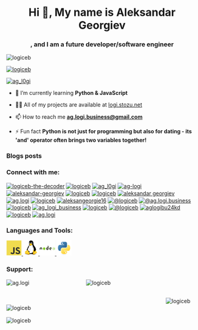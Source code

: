 <h1 align="center">Hi 👋, My name is Aleksandar Georgiev</h1>
<h3 align="center">, and I am a future developer/software engineer</h3>

<p align="left"> <img src="https://komarev.com/ghpvc/?username=logiceb&label=Profile%20views&color=0e75b6&style=flat" alt="logiceb" /> </p>

<p align="left"> <a href="https://github.com/ryo-ma/github-profile-trophy"><img src="https://github-profile-trophy.vercel.app/?username=logiceb" alt="logiceb" /></a> </p>

<p align="left"> <a href="https://twitter.com/ag_l0gi" target="blank"><img src="https://img.shields.io/twitter/follow/ag_l0gi?logo=twitter&style=for-the-badge" alt="ag_l0gi" /></a> </p>

- 🌱 I’m currently learning **Python & JavaScript**

- 👨‍💻 All of my projects are available at [logi.stozu.net](logi.stozu.net)

- 📫 How to reach me **ag.logi.business@gmail.com**

- ⚡ Fun fact **Python is not just for programming but also for dating - its 'and' operator often brings two variables together!**

### Blogs posts
<!-- BLOG-POST-LIST:START -->
<!-- BLOG-POST-LIST:END -->

<h3 align="left">Connect with me:</h3>
<p align="left">
<a href="https://codepen.io/logiceb-the-decoder" target="blank"><img align="center" src="https://raw.githubusercontent.com/rahuldkjain/github-profile-readme-generator/master/src/images/icons/Social/codepen.svg" alt="logiceb-the-decoder" height="30" width="40" /></a>
<a href="https://dev.to/logiceb" target="blank"><img align="center" src="https://raw.githubusercontent.com/rahuldkjain/github-profile-readme-generator/master/src/images/icons/Social/devto.svg" alt="logiceb" height="30" width="40" /></a>
<a href="https://twitter.com/ag_l0gi" target="blank"><img align="center" src="https://raw.githubusercontent.com/rahuldkjain/github-profile-readme-generator/master/src/images/icons/Social/twitter.svg" alt="ag_l0gi" height="30" width="40" /></a>
<a href="https://linkedin.com/in/ag-logi" target="blank"><img align="center" src="https://raw.githubusercontent.com/rahuldkjain/github-profile-readme-generator/master/src/images/icons/Social/linked-in-alt.svg" alt="ag-logi" height="30" width="40" /></a>
<a href="https://stackoverflow.com/users/aleksandar-georgiev" target="blank"><img align="center" src="https://raw.githubusercontent.com/rahuldkjain/github-profile-readme-generator/master/src/images/icons/Social/stack-overflow.svg" alt="aleksandar-georgiev" height="30" width="40" /></a>
<a href="https://codesandbox.com/logiceb" target="blank"><img align="center" src="https://raw.githubusercontent.com/rahuldkjain/github-profile-readme-generator/master/src/images/icons/Social/codesandbox.svg" alt="logiceb" height="30" width="40" /></a>
<a href="https://kaggle.com/logiceb" target="blank"><img align="center" src="https://raw.githubusercontent.com/rahuldkjain/github-profile-readme-generator/master/src/images/icons/Social/kaggle.svg" alt="logiceb" height="30" width="40" /></a>
<a href="https://fb.com/aleksandar georgiev" target="blank"><img align="center" src="https://raw.githubusercontent.com/rahuldkjain/github-profile-readme-generator/master/src/images/icons/Social/facebook.svg" alt="aleksandar georgiev" height="30" width="40" /></a>
<a href="https://instagram.com/ag.logi" target="blank"><img align="center" src="https://raw.githubusercontent.com/rahuldkjain/github-profile-readme-generator/master/src/images/icons/Social/instagram.svg" alt="ag.logi" height="30" width="40" /></a>
<a href="https://dribbble.com/logiceb" target="blank"><img align="center" src="https://raw.githubusercontent.com/rahuldkjain/github-profile-readme-generator/master/src/images/icons/Social/dribbble.svg" alt="logiceb" height="30" width="40" /></a>
<a href="https://www.behance.net/aleksangeorgie16" target="blank"><img align="center" src="https://raw.githubusercontent.com/rahuldkjain/github-profile-readme-generator/master/src/images/icons/Social/behance.svg" alt="aleksangeorgie16" height="30" width="40" /></a>
<a href="https://hashnode.com/@logiceb" target="blank"><img align="center" src="https://raw.githubusercontent.com/rahuldkjain/github-profile-readme-generator/master/src/images/icons/Social/hashnode.svg" alt="@logiceb" height="30" width="40" /></a>
<a href="https://medium.com/@ag.logi.business" target="blank"><img align="center" src="https://raw.githubusercontent.com/rahuldkjain/github-profile-readme-generator/master/src/images/icons/Social/medium.svg" alt="@ag.logi.business" height="30" width="40" /></a>
<a href="https://www.codechef.com/users/logiceb" target="blank"><img align="center" src="https://cdn.jsdelivr.net/npm/simple-icons@3.1.0/icons/codechef.svg" alt="logiceb" height="30" width="40" /></a>
<a href="https://www.hackerrank.com/ag_logi_business" target="blank"><img align="center" src="https://raw.githubusercontent.com/rahuldkjain/github-profile-readme-generator/master/src/images/icons/Social/hackerrank.svg" alt="ag_logi_business" height="30" width="40" /></a>
<a href="https://www.leetcode.com/logiceb" target="blank"><img align="center" src="https://raw.githubusercontent.com/rahuldkjain/github-profile-readme-generator/master/src/images/icons/Social/leet-code.svg" alt="logiceb" height="30" width="40" /></a>
<a href="https://www.hackerearth.com/@logiceb" target="blank"><img align="center" src="https://raw.githubusercontent.com/rahuldkjain/github-profile-readme-generator/master/src/images/icons/Social/hackerearth.svg" alt="@logiceb" height="30" width="40" /></a>
<a href="https://auth.geeksforgeeks.org/user/aglogibu24kd" target="blank"><img align="center" src="https://raw.githubusercontent.com/rahuldkjain/github-profile-readme-generator/master/src/images/icons/Social/geeks-for-geeks.svg" alt="aglogibu24kd" height="30" width="40" /></a>
<a href="https://www.topcoder.com/members/logiceb" target="blank"><img align="center" src="https://raw.githubusercontent.com/rahuldkjain/github-profile-readme-generator/master/src/images/icons/Social/topcoder.svg" alt="logiceb" height="30" width="40" /></a>
<a href="https://discord.gg/ag.logi" target="blank"><img align="center" src="https://raw.githubusercontent.com/rahuldkjain/github-profile-readme-generator/master/src/images/icons/Social/discord.svg" alt="ag.logi" height="30" width="40" /></a>
</p>

<h3 align="left">Languages and Tools:</h3>
<p align="left"> <a href="https://developer.mozilla.org/en-US/docs/Web/JavaScript" target="_blank" rel="noreferrer"> <img src="https://raw.githubusercontent.com/devicons/devicon/master/icons/javascript/javascript-original.svg" alt="javascript" width="40" height="40"/> </a> <a href="https://www.linux.org/" target="_blank" rel="noreferrer"> <img src="https://raw.githubusercontent.com/devicons/devicon/master/icons/linux/linux-original.svg" alt="linux" width="40" height="40"/> </a> <a href="https://nodejs.org" target="_blank" rel="noreferrer"> <img src="https://raw.githubusercontent.com/devicons/devicon/master/icons/nodejs/nodejs-original-wordmark.svg" alt="nodejs" width="40" height="40"/> </a> <a href="https://www.python.org" target="_blank" rel="noreferrer"> <img src="https://raw.githubusercontent.com/devicons/devicon/master/icons/python/python-original.svg" alt="python" width="40" height="40"/> </a> </p>


<h3 align="left">Support:</h3>
<p><a href="https://www.buymeacoffee.com/ag.logi"> <img align="left" src="https://cdn.buymeacoffee.com/buttons/v2/default-yellow.png" height="50" width="210" alt="ag.logi" /></a><a href="https://ko-fi.com/logiceb"> <img align="left" src="https://cdn.ko-fi.com/cdn/kofi3.png?v=3" height="50" width="210" alt="logiceb" /></a></p><br><br>


<p><img align="left" src="https://github-readme-stats.vercel.app/api/top-langs?username=logiceb&show_icons=true&locale=en&layout=compact" alt="logiceb" /></p>

<p>&nbsp;<img align="center" src="https://github-readme-stats.vercel.app/api?username=logiceb&show_icons=true&locale=en" alt="logiceb" /></p>

<p><img align="center" src="https://github-readme-streak-stats.herokuapp.com/?user=logiceb&" alt="logiceb" /></p>

